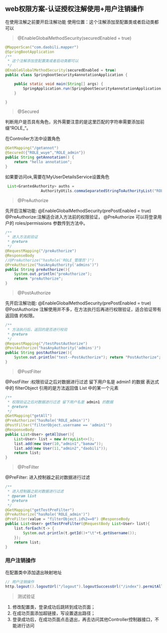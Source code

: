 ## web权限方案-认证授权注解使用+用户注销操作

在使用注解之前要开启注解功能
使用位置：这个注解添加至配置类或者启动类都可以

> @EnableGlobalMethodSecurity(securedEnabled = true)


```java
@MapperScan("com.daobili.mapper")
@SpringBootApplication
/**
 * 这个注解添加至配置类或者启动类都可以
 */
@EnableGlobalMethodSecurity(securedEnabled = true)
public class SpringbootSecurity4annotationApplication {

    public static void main(String[] args) {
        SpringApplication.run(SpringbootSecurity4annotationApplication.class, args);
    }

}
```


> @Secured

判断用户是否具有角色，另外需要注意的是这里匹配的字符串需要添加前缀“ROLE_“。

在Controller方法中设置角色
```java
@GetMapping("/getannot")
@Secured({"ROLE_wuye","ROLE_admin"})
public String getAnnotation() {
    return "hello annotation";
}
```
如果要访问ok,需要在MyUserDetailsService设置角色
```java
 List<GrantedAuthority> auths =
                AuthorityUtils.commaSeparatedStringToAuthorityList("ROLE_wuye,ROLE_admin,ROLE_role");

```

> @PreAuthorize

先开启注解功能:
@EnableGlobalMethodSecurity(prePostEnabled = true)
@PreAuthorize:注解适合进入方法前的权限验证， @PreAuthorize 可以将登录用
户的 roles/permissions 参数传到方法中。
```java
/**
 * 进入方法前验证
 * @return
 */
@RequestMapping("/preAuthorize")
@ResponseBody
//@PreAuthorize("hasRole('ROLE_管理员')")
@PreAuthorize("hasAnyAuthority('admins')")
public String preAuthorize(){
    System.out.println("preAuthorize");
    return "preAuthorize";
}
```

> @PostAuthorize

先开启注解功能:
@EnableGlobalMethodSecurity(prePostEnabled = true)
@PostAuthorize 注解使用并不多，在方法执行后再进行权限验证，适合验证带有返回值 的权限。
```java
/**
 * 方法执行后，返回的是否进行校验
 * @return
 */
@RequestMapping("/testPostAuthorize")
@PostAuthorize("hasAnyAuthority('admins')")
public String postAuthorize(){
    System.out.println("test--PostAuthorize"); return "PostAuthorize";
}
```

> @PostFilter

@PostFilter :权限验证之后对数据进行过滤 留下用户名是 admin1 的数据 
表达式中的 filterObject 引用的是方法返回值 List 中的某一个元素
```java
/**
 * 权限验证之后对数据进行过滤 留下用户名是 admin1 的数据
 * @return
 */
@GetMapping("getAll")
@PreAuthorize("hasRole('ROLE_admin')")
@PostFilter("filterObject.username == 'admin1'")
@ResponseBody
public List<User> getAllUser(){
    List<User> list = new ArrayList<>();
    list.add(new User(10,"admin1","bamaw"));
    list.add(new User(11,"admin2","daobili"));
    return list;
}
```

> @PreFilter

@PreFilter: 进入控制器之前对数据进行过滤

```java
/**
 * 进入控制器之前对数据进行过滤
 * @param list
 * @return
 */
@GetMapping("getTestPreFilter")
@PreAuthorize("hasRole('ROLE_admin')")
@PreFilter(value = "filterObject.id%2==0") @ResponseBody
public List<User> getTestPreFilter(@RequestBody List<User> list){
    list.forEach(t-> {
        System.out.println(t.getId()+"\t"+t.getUsername());
    });
    return list;
}
```

### 用户注销操作
在配置类中添加退出映射地址
```java
// 用户注销操作
http.logout().logoutUrl("/logout").logoutSuccessUrl("/index").permitAll();
```

> 测试验证

1. 修改配置类，登录成功后跳转到成功页面；
2. 在成功页面添加超链接，写设置退出路径；
3. 登录成功后，在成功页面点击退出，再去访问其他Controller控制器接口，不能进行访问